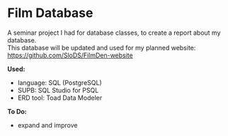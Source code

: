 # Film Database
A seminar project I had for database classes, to create a report about my database. <br/>
This database will be updated and used for my planned website: https://github.com/SloDS/FilmDen-website

<b>Used:</b>
- language: SQL (PostgreSQL)
- SUPB: SQL Studio for PSQL
- ERD tool: Toad Data Modeler

<b>To Do:</b>
- expand and improve
